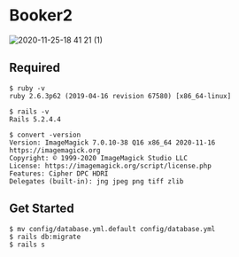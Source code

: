 # Booker2
![2020-11-25-18 41 21 (1)](https://user-images.githubusercontent.com/38527299/100213476-01dcbf80-2f52-11eb-8bd8-d026114a02bc.gif)
## Required
```
$ ruby -v
ruby 2.6.3p62 (2019-04-16 revision 67580) [x86_64-linux]

$ rails -v
Rails 5.2.4.4

$ convert -version
Version: ImageMagick 7.0.10-38 Q16 x86_64 2020-11-16 https://imagemagick.org
Copyright: © 1999-2020 ImageMagick Studio LLC
License: https://imagemagick.org/script/license.php
Features: Cipher DPC HDRI 
Delegates (built-in): jng jpeg png tiff zlib
```
## Get Started
```
$ mv config/database.yml.default config/database.yml
$ rails db:migrate
$ rails s
```
